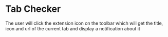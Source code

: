 # Tab Checker
The user will click the extension icon on the toolbar which will get the title, icon and url of the current tab and display a notification about it

<img scr="./screenshot.png" width="400" />
